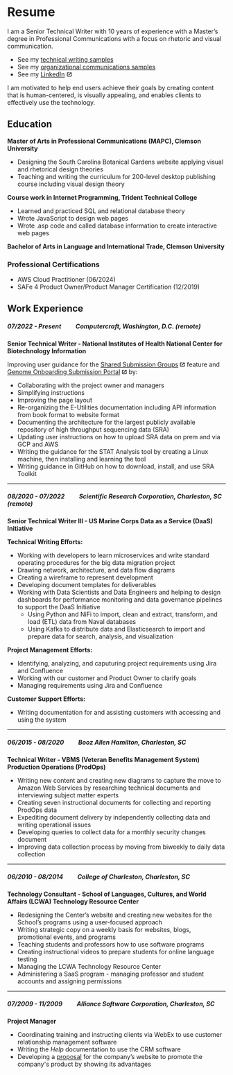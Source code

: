 # Resume
 
I am a Senior Technical Writer with 10 years of experience with a Master’s degree in Professional Communications with a focus on rhetoric and visual communication. 

* See my [technical writing samples](documentation-samples.md)
* See my [organizational communications samples](visuals.md)
* See my [LinkedIn](https://www.linkedin.com/in/jennifer-petroff-smith/) ![offsite](images/offsite.jpg)

I am motivated to help end users achieve their goals by creating content that is human-centered, is visually appealing, and enables clients to effectively use the technology. 



## Education
 
**Master of Arts in Professional Communications (MAPC), Clemson University**

* Designing the South Carolina Botanical Gardens website applying visual and rhetorical design theories
* Teaching and writing the curriculum for 200-level desktop publishing course including visual design theory 

**Course work in Internet Programming, Trident Technical College**

* Learned and practiced SQL and relational database theory 
* Wrote JavaScript to design web pages
* Wrote .asp code and called database information to create interactive web pages

**Bachelor of Arts in Language and International Trade, Clemson University**

### Professional Certifications
* AWS Cloud Practitioner (06/2024)
* SAFe 4 Product Owner/Product Manager Certification (12/2019)

## Work Experience

##### 07/2022 - Present	&nbsp;&nbsp;	&nbsp;	&nbsp;	&nbsp;		Computercraft, Washington, D.C. (remote)

**Senior Technical Writer - National Institutes of Health National Center for Biotechnology Information**

Improving user guidance for the [Shared Submission Groups](documentation-samples.md/#ncbi-submission-portal-shared-submission-groups-feature) ![offsite](images/offsite.jpg) feature and [Genome Onboarding Submission Portal](documentation-samples.md/#ncbi-genome-onboarding-submission-portal) ![offsite](images/offsite.jpg) by:

* Collaborating with the project owner and managers 
* Simplifying instructions
* Improving the page layout
* Re-organizing the E-Utilities documentation including API information from book format to website format
* Documenting the architecture for the largest publicly available repository of high throughput sequencing data (SRA)
* Updating user instructions on how to upload SRA data on prem and via GCP and AWS 
* Writing the guidance for the STAT Analysis tool by creating a Linux machine, then installing and learning the tool
* Writing guidance in GitHub on how to download, install, and use SRA Toolkit 

---

##### 08/2020 - 07/2022	&nbsp;&nbsp;	&nbsp;	&nbsp;	&nbsp;		Scientific Research Corporation, Charleston, SC (remote)

**Senior Technical Writer III - US Marine Corps Data as a Service (DaaS) Initiative**

**Technical Writing Efforts:** 

* Working with developers to learn microservices and write standard operating procedures for the big data migration project
* Drawing network, architecture, and data flow diagrams
* Creating a wireframe to represent development
* Developing document templates for deliverables
* Working with Data Scientists and Data Engineers and helping to design dashboards for performance monitoring and data governance pipelines to support the DaaS Initiative
     -  Using Python and NiFi to import, clean and extract, transform, and load (ETL) data from Naval databases
     -  Using Kafka to distribute data and Elasticsearch to import and prepare data for search, analysis, and visualization

**Project Management Efforts:** 

* Identifying, analyzing, and caputuring project requirements using Jira and Confluence
* Working with our customer and Product Owner to clarify goals
* Managing requirements using Jira and Confluence 

**Customer Support Efforts:** 

*  Writing documentation for and assisting customers with accessing and using the system 

---

##### 06/2015 - 08/2020		&nbsp;&nbsp;	&nbsp;	&nbsp;	&nbsp;	Booz Allen Hamilton, Charleston, SC

**Technical Writer - VBMS (Veteran Benefits Management System) Production Operations (ProdOps)**

* Writing new content and creating new diagrams to capture the move to Amazon Web Services by researching technical documents and interviewing subject matter experts 
* Creating seven instructional documents for collecting and reporting ProdOps data
* Expediting document delivery by independently collecting data and writing operational issues 
* Developing queries to collect data for a monthly security changes document
* Improving data collection process by moving from biweekly to daily data collection

---
##### 06/2010 - 08/2014	&nbsp;&nbsp;	&nbsp;	&nbsp;	&nbsp;		College of Charleston, Charleston, SC

**Technology Consultant - School of Languages, Cultures, and World Affairs (LCWA) Technology Resource Center**

* Redesigning the Center’s website and creating new websites for the School’s programs using a user-focused approach
* Writing strategic copy on a weekly basis for websites, blogs, promotional events, and programs
* Teaching students and professors how to use software programs
* Creating instructional videos to prepare students for online language testing
* Managing the LCWA Technology Resource Center
* Administering a SaaS program - managing professor and student accounts and assigning permissions

---

##### 07/2009 - 11/2009	&nbsp;&nbsp;	&nbsp;	&nbsp;	&nbsp;		Alliance Software Corporation, Charleston, SC

**Project Manager**

* Coordinating training and instructing clients via WebEx to use customer relationship management software
* Writing the *Help* documentation to use the CRM software
* Developing a [proposal](visuals.md/#proposal-to-promote-a-crm-software-for-theater-companies) for the company’s website to promote the company's product by showing its advantages

